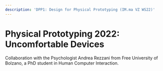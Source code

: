```yaml
---
description: 'DPP1: Design for Physical Prototyping (IM.ma VZ WS22)'
---
```


# Physical Prototyping 2022: Uncomfortable Devices

Collaboration with the Psychologist Andrea Rezzani from Free University of Bolzano, a PhD student in Human Computer Interaction.
